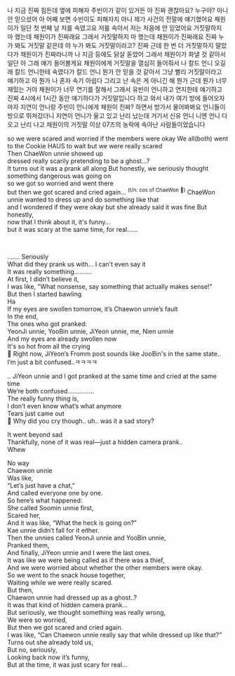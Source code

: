 
 나 지금 진짜 힘든데 옆에 피해자 주빈이가 같이 있거든
아 진짜
 괜찮아요?
누구야? 아니 안 믿으셨어
 아 어째 보면 수빈이도 피해자지
아니 제가 사건의 전말에 얘기했어요
채원이가 일단 첫 번째 날 저를 속였고요
저를 속아서 저는 처음에 안 믿었어요
거짓말하지 마 했는데 채원이가 진짜래요
그래서 거짓말하지 마 했는데 채원이가 진짜래요
진짜 누가 봐도 거짓말 같은데
야 누가 봐도 거짓말이라고?
진짜 근데 한 번 더 거짓말하지 말았다가 채원이가 진짜라니까
나 지금 등에도 닭살 돋았어
그래서 채원이가 화낼 것 같아서 일단 아 그래 얘기 들어볼게요
채원이에게 거짓말을 열심히 들어줘서
나 칼드 언니 오길래 칼드 언니한테 속였다가
칼드 언니 뭔가 안 믿을 것 같아서 그냥 빨리 거짓말이라고 얘기하고
아 뭔가 나 혼자 속기 아쉽다
그리고 난 속은 게 아니긴 해 뭔가
근데 뭔가 너무 재밌는 거야 채원이가 너무 연기를 잘해서
그래서 유빈이 언니하고 연지한테 얘기하고
진짜
4시에서 1시간 동안 얘기하다가 거짓말입니다 하고 와서
내가 여기 방에 들어오자마자 지연이 언니랑 주빈이 언니에게
채원이 진짜? 하면서 방가서 물어봐봐요
언니들이 방으로 뛰쳐갔더니 지연이 언니가 울고 있고 난리 났는데
거기서 신유 언니 니엔 언니 다 오고 난리 나고
 채원이의 거짓말
 이상 07즈의 농락에 속아난 사람들이었습니다










so we were scared and worried if the members were okay
We all(both) went to the Cookie HAUS to wait 
but we were really scared  
Then ChaeWon unnie showed up  
dressed really scarily pretending to be a ghost...?  
It turns out it was a prank all along
But honestly,  we seriously thought something dangerous was going on  
so we got so worried and went there  
but then we got scared and cried again...  <sup>(t/n: cos of ChaeWon 👻)</sup>
ChaeWon unnie wanted to dress up and do something like that  
and I wondered if they were okay
but she already said it was fine 
But honestly,  
now that I think about it, it's funny...  
but it was scary at the same time, for real......



<br>

……. Seriously  
What did they prank us with… I can’t even say it  
It was really something……….  
At first, I didn’t believe it,  
I was like, "What nonsense, say something that actually makes sense!"  
But then I started bawling  
Ha  
If my eyes are swollen tomorrow, it’s Chaewon unnie’s fault  
In the end,  
The ones who got pranked:  
YeonJi unnie, YooBin unnie, JiYeon unnie, me, Nien unnie  
And my eyes are already swollen now  
It's so hot from all the crying  
🫧 Right now, JiYeon’s Fromm post sounds like JooBin's in the same state.. I’m just a bit confused..ㅋㅋㅋㅋ

.. JiYeon unnie and I got pranked at the same time and cried at the same time  
We’re both confused……………  
The really funny thing is,  
I don’t even know what’s what anymore  
Tears just came out  
🫧 Why did you cry though.. uh.. was it a sad story?

It went beyond sad  
Thankfully, none of it was real—just a hidden camera prank..  
Whew  

No way  
Chaewon unnie  
Was like,  
“Let’s just have a chat,”  
And called everyone one by one.  
So here’s what happened:  
She called Soomin unnie first,  
Scared her,  
And it was like, “What the heck is going on?”  
Kae unnie didn’t fall for it either.  
Then the unnies called YeonJi unnie and YooBin unnie,  
Pranked them,  
And finally, JiYeon unnie and I were the last ones.  
It was like we were being called as if there was a thief,  
And we were worried about whether the other members were okay.  
So we went to the snack house together,  
Waiting while we were really scared.  
But then,  
Chaewon unnie had dressed up as a ghost..?  
It was that kind of hidden camera prank...  
But seriously, we thought something was really wrong,  
We were so worried,  
But then we got scared and cried again.  
I was like, “Can Chaewon unnie really say that while dressed up like that?”  
Turns out she already told us,  
But no, seriously,  
Looking back now it’s funny,  
But at the time, it was just scary for real...